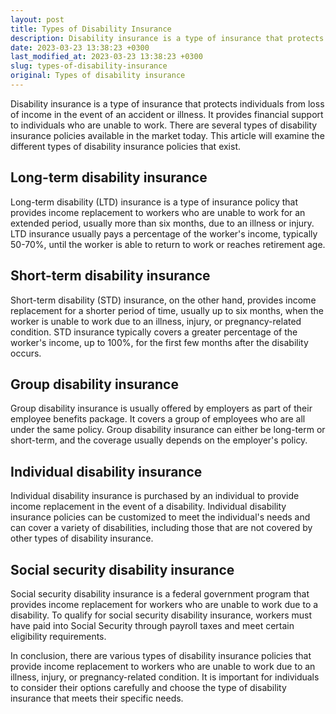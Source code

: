```yaml
---
layout: post
title: Types of Disability Insurance
description: Disability insurance is a type of insurance that protects individuals from loss of income in the event of an accident or illness. However, what are the types of disability insurance? This article examines the various types of disability insurance available in the market today.
date: 2023-03-23 13:38:23 +0300
last_modified_at: 2023-03-23 13:38:23 +0300
slug: types-of-disability-insurance
original: Types of disability insurance
---
```

Disability insurance is a type of insurance that protects individuals from loss of income in the event of an accident or illness. It provides financial support to individuals who are unable to work. There are several types of disability insurance policies available in the market today. This article will examine the different types of disability insurance policies that exist.

## Long-term disability insurance
Long-term disability (LTD) insurance is a type of insurance policy that provides income replacement to workers who are unable to work for an extended period, usually more than six months, due to an illness or injury. LTD insurance usually pays a percentage of the worker's income, typically 50-70%, until the worker is able to return to work or reaches retirement age.

## Short-term disability insurance
Short-term disability (STD) insurance, on the other hand, provides income replacement for a shorter period of time, usually up to six months, when the worker is unable to work due to an illness, injury, or pregnancy-related condition. STD insurance typically covers a greater percentage of the worker's income, up to 100%, for the first few months after the disability occurs.

## Group disability insurance
Group disability insurance is usually offered by employers as part of their employee benefits package. It covers a group of employees who are all under the same policy. Group disability insurance can either be long-term or short-term, and the coverage usually depends on the employer's policy.

## Individual disability insurance
Individual disability insurance is purchased by an individual to provide income replacement in the event of a disability. Individual disability insurance policies can be customized to meet the individual's needs and can cover a variety of disabilities, including those that are not covered by other types of disability insurance.

## Social security disability insurance
Social security disability insurance is a federal government program that provides income replacement for workers who are unable to work due to a disability. To qualify for social security disability insurance, workers must have paid into Social Security through payroll taxes and meet certain eligibility requirements.

In conclusion, there are various types of disability insurance policies that provide income replacement to workers who are unable to work due to an illness, injury, or pregnancy-related condition. It is important for individuals to consider their options carefully and choose the type of disability insurance that meets their specific needs.